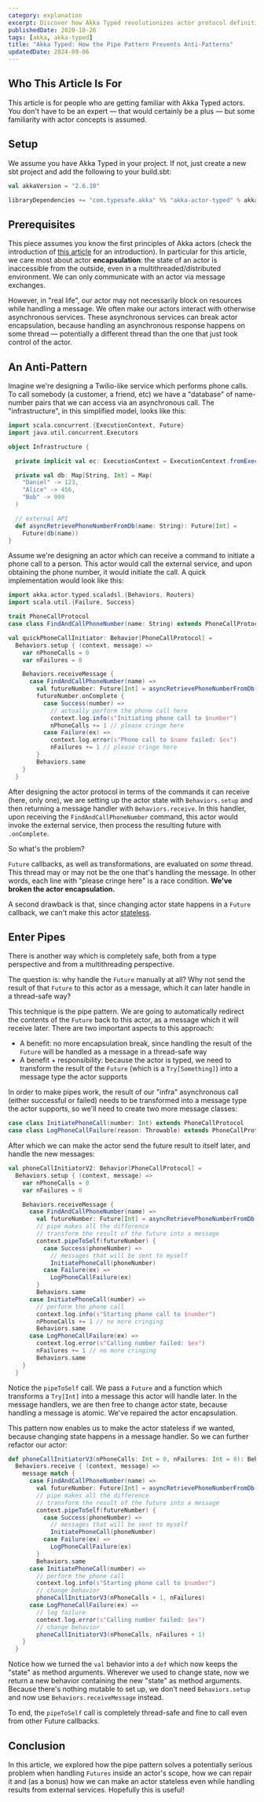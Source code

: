 ```yaml
---
category: explanation
excerpt: Discover how Akka Typed revolutionizes actor protocol definitions and dramatically enhances actor mechanics
publishedDate: 2020-10-26
tags: [akka, akka-typed]
title: "Akka Typed: How the Pipe Pattern Prevents Anti-Patterns"
updatedDate: 2024-09-06
---
```


## Who This Article Is For

This article is for people who are getting familiar with Akka Typed actors. You don't have to be an expert &mdash; that would certainly be a plus &mdash; but some familiarity with actor concepts is assumed.

## Setup

We assume you have Akka Typed in your project. If not, just create a new sbt project and add the following to your build.sbt:

```scala
val akkaVersion = "2.6.10"

libraryDependencies += "com.typesafe.akka" %% "akka-actor-typed" % akkaVersion
```

## Prerequisites

This piece assumes you know the first principles of Akka actors (check the introduction of [this article](/articles/akka-typed-actors-stateful-and-stateless) for an introduction). In particular for this article, we care most about actor **encapsulation**: the state of an actor is inaccessible from the outside, even in a multithreaded/distributed environment. We can only communicate with an actor via message exchanges.

However, in "real life", our actor may not necessarily block on resources while handling a message. We often make our actors interact with otherwise asynchronous services. These asynchronous services can break actor encapsulation, because handling an asynchronous response happens on some thread &mdash; potentially a different thread than the one that just took control of the actor.

## An Anti-Pattern

Imagine we're designing a Twilio-like service which performs phone calls. To call somebody (a customer, a friend, etc) we have a "database" of name-number pairs that we can access via an asynchronous call. The "infrastructure", in this simplified model, looks like this:

```scala
import scala.concurrent.{ExecutionContext, Future}
import java.util.concurrent.Executors

object Infrastructure {

  private implicit val ec: ExecutionContext = ExecutionContext.fromExecutorService(Executors.newFixedThreadPool(8))

  private val db: Map[String, Int] = Map(
    "Daniel" -> 123,
    "Alice" -> 456,
    "Bob" -> 999
  )

  // external API
  def asyncRetrievePhoneNumberFromDb(name: String): Future[Int] =
    Future(db(name))
}
```

Assume we're designing an actor which can receive a command to initiate a phone call to a person. This actor would call the external service, and upon obtaining the phone number, it would initiate the call. A quick implementation would look like this:

```scala
import akka.actor.typed.scaladsl.{Behaviors, Routers}
import scala.util.{Failure, Success}

trait PhoneCallProtocol
case class FindAndCallPhoneNumber(name: String) extends PhoneCallProtocol

val quickPhoneCallInitiator: Behavior[PhoneCallProtocol] =
  Behaviors.setup { (context, message) =>
    var nPhoneCalls = 0
    var nFailures = 0

    Behaviors.receiveMessage {
      case FindAndCallPhoneNumber(name) =>
        val futureNumber: Future[Int] = asyncRetrievePhoneNumberFromDb(name)
        futureNumber.onComplete {
          case Success(number) =>
            // actually perform the phone call here
            context.log.info(s"Initiating phone call to $number")
            nPhoneCalls += 1 // please cringe here
          case Failure(ex) =>
            context.log.error(s"Phone call to $name failed: $ex")
            nFailures += 1 // please cringe here
        }
        Behaviors.same
    }
  }
```

After designing the actor protocol in terms of the commands it can receive (here, only one), we are setting up the actor state with `Behaviors.setup` and then returning a message handler with `Behaviors.receive`. In this handler, upon receiving the `FindAndCallPhoneNumber` command, this actor would invoke the external service, then process the resulting future with `.onComplete`.

So what's the problem?

`Future` callbacks, as well as transformations, are evaluated on _some_ thread. This thread may or may not be the one that's handling the message. In other words, each line with "please cringe here" is a race condition. **We've broken the actor encapsulation.**

A second drawback is that, since changing actor state happens in a `Future` callback, we can't make this actor [stateless](/articles/akka-typed-actors-stateful-and-stateless).

## Enter Pipes

There is another way which is completely safe, both from a type perspective and from a multithreading perspective.

The question is: why handle the `Future` manually at all? Why not send the result of that `Future` to this actor as a message, which it can later handle in a thread-safe way?

This technique is the pipe pattern. We are going to automatically redirect the contents of the `Future` back to this actor, as a message which it will receive later. There are two important aspects to this approach:

- A benefit: no more encapsulation break, since handling the result of the `Future` will be handled as a message in a thread-safe way
- A benefit + responsibility: because the actor is typed, we need to transform the result of the `Future` (which is a `Try[Something]`) into a message type the actor supports

In order to make pipes work, the result of our "infra" asynchronous call (either successful or failed) needs to be transformed into a message type the actor supports, so we'll need to create two more message classes:

```scala
case class InitiatePhoneCall(number: Int) extends PhoneCallProtocol
case class LogPhoneCallFailure(reason: Throwable) extends PhoneCallProtocol
```

After which we can make the actor send the future result to itself later, and handle the new messages:

```scala
val phoneCallInitiatorV2: Behavior[PhoneCallProtocol] =
  Behaviors.setup { (context, message) =>
    var nPhoneCalls = 0
    var nFailures = 0

    Behaviors.receiveMessage {
      case FindAndCallPhoneNumber(name) =>
        val futureNumber: Future[Int] = asyncRetrievePhoneNumberFromDb(name)
        // pipe makes all the difference
        // transform the result of the future into a message
        context.pipeToSelf(futureNumber) {
          case Success(phoneNumber) =>
            // messages that will be sent to myself
            InitiatePhoneCall(phoneNumber)
          case Failure(ex) =>
            LogPhoneCallFailure(ex)
        }
        Behaviors.same
      case InitiatePhoneCall(number) =>
        // perform the phone call
        context.log.info(s"Starting phone call to $number")
        nPhoneCalls += 1 // no more cringing
        Behaviors.same
      case LogPhoneCallFailure(ex) =>
        context.log.error(s"Calling number failed: $ex")
        nFailures += 1 // no more cringing
        Behaviors.same
    }
  }
```

Notice the `pipeToSelf` call. We pass a `Future` and a function which transforms a `Try[Int]` into a message this actor will handle later. In the message handlers, we are then free to change actor state, because handling a message is atomic. We've repaired the actor encapsulation.

This pattern now enables us to make the actor stateless if we wanted, because changing state happens in a message handler. So we can further refactor our actor:

```scala
def phoneCallInitiatorV3(nPhoneCalls: Int = 0, nFailures: Int = 0): Behavior[PhoneCallProtocol] =
  Behaviors.receive { (context, message) =>
    message match {
      case FindAndCallPhoneNumber(name) =>
        val futureNumber: Future[Int] = asyncRetrievePhoneNumberFromDb(name)
        // pipe makes all the difference
        // transform the result of the future into a message
        context.pipeToSelf(futureNumber) {
          case Success(phoneNumber) =>
            // messages that will be sent to myself
            InitiatePhoneCall(phoneNumber)
          case Failure(ex) =>
            LogPhoneCallFailure(ex)
        }
        Behaviors.same
      case InitiatePhoneCall(number) =>
        // perform the phone call
        context.log.info(s"Starting phone call to $number")
        // change behavior
        phoneCallInitiatorV3(nPhoneCalls + 1, nFailures)
      case LogPhoneCallFailure(ex) =>
        // log failure
        context.log.error(s"Calling number failed: $ex")
        // change behavior
        phoneCallInitiatorV3(nPhoneCalls, nFailures + 1)
    }
  }
```

Notice how we turned the `val` behavior into a `def` which now keeps the "state" as method arguments. Wherever we used to change state, now we return a new behavior containing the new "state" as method arguments. Because there's nothing mutable to set up, we don't need `Behaviors.setup` and now use `Behaviors.receiveMessage` instead.

To end, the `pipeToSelf` call is completely thread-safe and fine to call even from other Future callbacks.

## Conclusion

In this article, we explored how the pipe pattern solves a potentially serious problem when handling `Futures` inside an actor's scope, how we can repair it and (as a bonus) how we can make an actor stateless even while handling results from external services. Hopefully this is useful!
